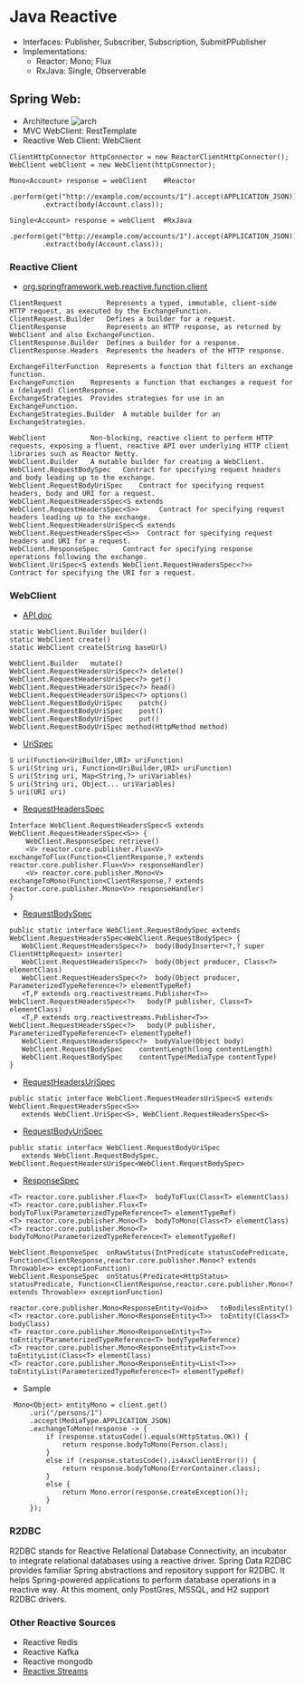# Java Reactive
- Interfaces: Publisher, Subscriber, Subscription, SubmitPPublisher
- Implementations:
    - Reactor: Mono<T>; Flux<T>
    - RxJava: Single<T>, Observerable<T>

## Spring Web:
- Architecture ![arch](https://docs.spring.io/spring-framework/docs/5.0.0.M1/spring-framework-reference/html/images/web-reactive-overview.png)
- MVC WebClient: RestTemplate
- Reactive Web Client: WebClient
```
ClientHttpConnector httpConnector = new ReactorClientHttpConnector();
WebClient webClient = new WebClient(httpConnector);

Mono<Account> response = webClient    #Reactor
		.perform(get("http://example.com/accounts/1").accept(APPLICATION_JSON))
		.extract(body(Account.class));

Single<Account> response = webClient  #RxJava
		.perform(get("http://example.com/accounts/1").accept(APPLICATION_JSON))
		.extract(body(Account.class));
```

### Reactive Client
- [org.springframework.web.reactive.function.client](https://docs.spring.io/spring-framework/docs/current/javadoc-api/org/springframework/web/reactive/function/client/package-summary.html)
```
ClientRequest	        Represents a typed, immutable, client-side HTTP request, as executed by the ExchangeFunction.
ClientRequest.Builder	Defines a builder for a request.
ClientResponse	        Represents an HTTP response, as returned by WebClient and also ExchangeFunction.
ClientResponse.Builder	Defines a builder for a response.
ClientResponse.Headers	Represents the headers of the HTTP response.

ExchangeFilterFunction	Represents a function that filters an exchange function.
ExchangeFunction	Represents a function that exchanges a request for a (delayed) ClientResponse.
ExchangeStrategies	Provides strategies for use in an ExchangeFunction.
ExchangeStrategies.Builder	A mutable builder for an ExchangeStrategies.

WebClient	        Non-blocking, reactive client to perform HTTP requests, exposing a fluent, reactive API over underlying HTTP client libraries such as Reactor Netty.
WebClient.Builder	A mutable builder for creating a WebClient.
WebClient.RequestBodySpec	Contract for specifying request headers and body leading up to the exchange.
WebClient.RequestBodyUriSpec	Contract for specifying request headers, body and URI for a request.
WebClient.RequestHeadersSpec<S extends WebClient.RequestHeadersSpec<S>>		Contract for specifying request headers leading up to the exchange.
WebClient.RequestHeadersUriSpec<S extends WebClient.RequestHeadersSpec<S>>	Contract for specifying request headers and URI for a request.
WebClient.ResponseSpec		Contract for specifying response operations following the exchange.
WebClient.UriSpec<S extends WebClient.RequestHeadersSpec<?>>			Contract for specifying the URI for a request.
```

### WebClient
- [API doc](https://docs.spring.io/spring-framework/docs/current/javadoc-api/org/springframework/web/reactive/function/client/WebClient.html)
```
static WebClient.Builder builder()
static WebClient create()
static WebClient create(String baseUrl)

WebClient.Builder	mutate()
WebClient.RequestHeadersUriSpec<?> delete()
WebClient.RequestHeadersUriSpec<?> get()
WebClient.RequestHeadersUriSpec<?> head()
WebClient.RequestHeadersUriSpec<?> options()
WebClient.RequestBodyUriSpec	patch()
WebClient.RequestBodyUriSpec	post()
WebClient.RequestBodyUriSpec	put()
WebClient.RequestBodyUriSpec method(HttpMethod method)
```
- [UriSpec](https://docs.spring.io/spring-framework/docs/current/javadoc-api/org/springframework/web/reactive/function/client/WebClient.UriSpec.html)
```
S uri(Function<UriBuilder,URI> uriFunction)
S uri(String uri, Function<UriBuilder,URI> uriFunction)
S uri(String uri, Map<String,?> uriVariables)
S uri(String uri, Object... uriVariables)
S uri(URI uri)
```
- [RequestHeadersSpec](https://docs.spring.io/spring-framework/docs/current/javadoc-api/org/springframework/web/reactive/function/client/WebClient.RequestHeadersSpec.html)
```
Interface WebClient.RequestHeadersSpec<S extends WebClient.RequestHeadersSpec<S>> {
    WebClient.ResponseSpec retrieve()
    <V> reactor.core.publisher.Flux<V>	exchangeToFlux(Function<ClientResponse,? extends reactor.core.publisher.Flux<V>> responseHandler)
    <V> reactor.core.publisher.Mono<V>	exchangeToMono(Function<ClientResponse,? extends reactor.core.publisher.Mono<V>> responseHandler)
}
```
- [RequestBodySpec](https://docs.spring.io/spring-framework/docs/current/javadoc-api/org/springframework/web/reactive/function/client/WebClient.RequestBodySpec.html)
```
public static interface WebClient.RequestBodySpec extends WebClient.RequestHeadersSpec<WebClient.RequestBodySpec> {
   WebClient.RequestHeadersSpec<?>	body(BodyInserter<?,? super ClientHttpRequest> inserter)
   WebClient.RequestHeadersSpec<?>	body(Object producer, Class<?> elementClass)
   WebClient.RequestHeadersSpec<?>	body(Object producer, ParameterizedTypeReference<?> elementTypeRef)
   <T,P extends org.reactivestreams.Publisher<T>> WebClient.RequestHeadersSpec<?>	body(P publisher, Class<T> elementClass)
   <T,P extends org.reactivestreams.Publisher<T>> WebClient.RequestHeadersSpec<?>	body(P publisher, ParameterizedTypeReference<T> elementTypeRef)
   WebClient.RequestHeadersSpec<?>	bodyValue(Object body)
   WebClient.RequestBodySpec	contentLength(long contentLength)
   WebClient.RequestBodySpec	contentType(MediaType contentType)
}
```
- [RequestHeadersUriSpec](https://docs.spring.io/spring-framework/docs/current/javadoc-api/org/springframework/web/reactive/function/client/WebClient.RequestHeadersUriSpec.html)
```
public static interface WebClient.RequestHeadersUriSpec<S extends WebClient.RequestHeadersSpec<S>>
   extends WebClient.UriSpec<S>, WebClient.RequestHeadersSpec<S>
```
- [RequestBodyUriSpec](https://docs.spring.io/spring-framework/docs/current/javadoc-api/org/springframework/web/reactive/function/client/WebClient.RequestBodyUriSpec.html)
```
public static interface WebClient.RequestBodyUriSpec 
   extends WebClient.RequestBodySpec, WebClient.RequestHeadersUriSpec<WebClient.RequestBodySpec>
```

- [ResponseSpec](https://docs.spring.io/spring-framework/docs/current/javadoc-api/org/springframework/web/reactive/function/client/WebClient.ResponseSpec.html)
```
<T> reactor.core.publisher.Flux<T>	bodyToFlux(Class<T> elementClass)
<T> reactor.core.publisher.Flux<T>	bodyToFlux(ParameterizedTypeReference<T> elementTypeRef)
<T> reactor.core.publisher.Mono<T>	bodyToMono(Class<T> elementClass)
<T> reactor.core.publisher.Mono<T>	bodyToMono(ParameterizedTypeReference<T> elementTypeRef)

WebClient.ResponseSpec	onRawStatus(IntPredicate statusCodePredicate, Function<ClientResponse,reactor.core.publisher.Mono<? extends Throwable>> exceptionFunction)
WebClient.ResponseSpec	onStatus(Predicate<HttpStatus> statusPredicate, Function<ClientResponse,reactor.core.publisher.Mono<? extends Throwable>> exceptionFunction)

reactor.core.publisher.Mono<ResponseEntity<Void>>	toBodilessEntity()
<T> reactor.core.publisher.Mono<ResponseEntity<T>>	toEntity(Class<T> bodyClass)
<T> reactor.core.publisher.Mono<ResponseEntity<T>>	toEntity(ParameterizedTypeReference<T> bodyTypeReference)
<T> reactor.core.publisher.Mono<ResponseEntity<List<T>>>	toEntityList(Class<T> elementClass)
<T> reactor.core.publisher.Mono<ResponseEntity<List<T>>>	toEntityList(ParameterizedTypeReference<T> elementTypeRef)
```
- Sample
```
 Mono<Object> entityMono = client.get()
     .uri("/persons/1")
     .accept(MediaType.APPLICATION_JSON)
     .exchangeToMono(response -> {
         if (response.statusCode().equals(HttpStatus.OK)) {
             return response.bodyToMono(Person.class);
         }
         else if (response.statusCode().is4xxClientError()) {
             return response.bodyToMono(ErrorContainer.class);
         }
         else {
             return Mono.error(response.createException());
         }
     });
```


### R2DBC
R2DBC stands for Reactive Relational Database Connectivity, an incubator to integrate relational databases using a reactive driver. Spring Data R2DBC provides familiar Spring abstractions and repository support for R2DBC. It helps Spring-powered applications to perform database operations in a reactive way. At this moment, only PostGres, MSSQL, and H2 support R2DBC drivers.

### Other Reactive Sources
- Reactive Redis
- Reactive Kafka
- Reactive mongodb
- [Reactive Streams](https://docs.spring.io/spring-integration/reference/html/reactive-streams.html)



